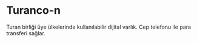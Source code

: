 # Turanco-n
Turan birliği üye ülkelerinde kullanılabilir dijital varlık. Cep telefonu ile para transferi sağlar.
